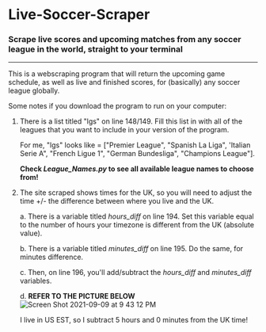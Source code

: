 # Live-Soccer-Scraper
### Scrape live scores and upcoming matches from any soccer league in the world, straight to your terminal
---
This is a webscraping program that will return the upcoming game schedule, as well as live and finished scores, for (basically) any soccer league globally.

Some notes if you download the program to run on your computer:

1. There is a list titled "lgs" on line 148/149.  Fill this list in with all of the leagues that you want to include in your version of the program.  

    For me, "lgs" looks like = ["Premier League", "Spanish La Liga", 'Italian Serie A", "French Ligue 1", "German Bundesliga", "Champions League"].  
    
    **Check *League_Names.py* to see all available league names to choose from!**
3. The site scraped shows times for the UK, so you will need to adjust the time +/- the difference between where you live and the UK.  

      a. There is a variable titled *hours_diff* on line 194.  Set this variable equal to the number of hours your timezone is different from the UK (absolute value).
 
      b. There is a variable titled *minutes_diff* on line 195.  Do the same, for minutes difference.
      
      c. Then, on line 196, you'll add/subtract the *hours_diff* and *minutes_diff* variables.
      
      d. **REFER TO THE PICTURE BELOW**
      ![Screen Shot 2021-09-09 at 9 43 12 PM](https://user-images.githubusercontent.com/69558085/132785517-92b928eb-452b-4ca0-bcda-d4b71be61dc9.png)
      
      I live in US EST, so I subtract 5 hours and 0 minutes from the UK time!
